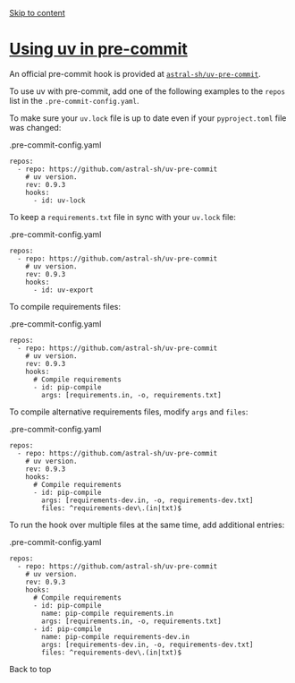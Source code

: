 [Skip to content](https://docs.astral.sh/uv/guides/integration/pre-commit/#using-uv-in-pre-commit)

# [Using uv in pre-commit](https://docs.astral.sh/uv/guides/integration/pre-commit/\#using-uv-in-pre-commit)

An official pre-commit hook is provided at
[`astral-sh/uv-pre-commit`](https://github.com/astral-sh/uv-pre-commit).

To use uv with pre-commit, add one of the following examples to the `repos` list in the
`.pre-commit-config.yaml`.

To make sure your `uv.lock` file is up to date even if your `pyproject.toml` file was changed:

.pre-commit-config.yaml

```
repos:
  - repo: https://github.com/astral-sh/uv-pre-commit
    # uv version.
    rev: 0.9.3
    hooks:
      - id: uv-lock

```

To keep a `requirements.txt` file in sync with your `uv.lock` file:

.pre-commit-config.yaml

```
repos:
  - repo: https://github.com/astral-sh/uv-pre-commit
    # uv version.
    rev: 0.9.3
    hooks:
      - id: uv-export

```

To compile requirements files:

.pre-commit-config.yaml

```
repos:
  - repo: https://github.com/astral-sh/uv-pre-commit
    # uv version.
    rev: 0.9.3
    hooks:
      # Compile requirements
      - id: pip-compile
        args: [requirements.in, -o, requirements.txt]

```

To compile alternative requirements files, modify `args` and `files`:

.pre-commit-config.yaml

```
repos:
  - repo: https://github.com/astral-sh/uv-pre-commit
    # uv version.
    rev: 0.9.3
    hooks:
      # Compile requirements
      - id: pip-compile
        args: [requirements-dev.in, -o, requirements-dev.txt]
        files: ^requirements-dev\.(in|txt)$

```

To run the hook over multiple files at the same time, add additional entries:

.pre-commit-config.yaml

```
repos:
  - repo: https://github.com/astral-sh/uv-pre-commit
    # uv version.
    rev: 0.9.3
    hooks:
      # Compile requirements
      - id: pip-compile
        name: pip-compile requirements.in
        args: [requirements.in, -o, requirements.txt]
      - id: pip-compile
        name: pip-compile requirements-dev.in
        args: [requirements-dev.in, -o, requirements-dev.txt]
        files: ^requirements-dev\.(in|txt)$

```

Back to top